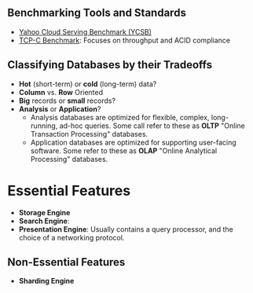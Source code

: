 
## Benchmarking Tools and Standards
- [Yahoo Cloud Serving Benchmark (YCSB)](https://en.wikipedia.org/wiki/YCSB)
- [TCP-C Benchmark](): Focuses on throughput and ACID compliance


## Classifying Databases by their Tradeoffs
- **Hot** (short-term) or **cold** (long-term) data?
- **Column** vs. **Row** Oriented
- **Big** records or **small** records?
- **Analysis** or **Application**?
	- Analysis databases are optimized for flexible, complex, long-running, ad-hoc queries. Some call refer to these as **OLTP** "Online Transaction Processing" databases.
	- Application databases are optimized for supporting user-facing software. Some refer to these as **OLAP** "Online Analytical Processing" databases.


# Essential Features
- **Storage Engine**
- **Search Engine**: 
- **Presentation Engine**: Usually contains a query processor, and the choice of a networking protocol.

## Non-Essential Features
- **Sharding Engine**

